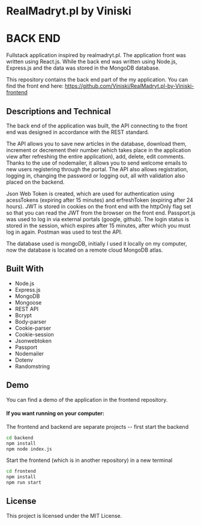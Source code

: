 # RealMadryt.pl by Viniski

# BACK END

Fullstack application inspired by realmadryt.pl. The application front was written using React.js. While the back end was written using Node.js, Express.js and the data was stored in the MongoDB database.

This repository contains the back end part of the my application. You can find the front end here: https://github.com/Viniski/RealMadryt.pl-by-Viniski-frontend

## Descriptions and Technical

The back end of the application was built, the API connecting to the front end was designed in accordance with the REST standard.

The API allows you to save new articles in the database, download them, increment or decrement their number (which takes place in the application view after refreshing the entire application), add, delete, edit comments. Thanks to the use of nodemailer, it allows you to send welcome emails to new users registering through the portal. The API also allows registration, logging in, changing the password or logging out, all with validation also placed on the backend.

Json Web Token is created, which are used for authentication using acessTokens (expiring after 15 minutes) and erfreshToken (expiring after 24 hours). JWT is stored in cookies on the front end with the httpOnly flag set so that you can read the JWT from the browser on the front end. Passport.js was used to log in via external portals (google, github). The login status is stored in the session, which expires after 15 minutes, after which you must log in again. Postman was used to test the API.

The database used is mongoDB, initially I used it locally on my computer, now the database is located on a remote cloud MongoDB atlas.

## Built With

- Node.js
- Express.js
- MongoDB
- Mongoose
- REST API
- Bcrypt
- Body-parser
- Cookie-parser
- Cookie-session
- Jsonwebtoken
- Passport
- Nodemailer
- Dotenv
- Randomstring

## Demo

You can find a demo of the application in the frontend repository.

#### If you want running on your computer:

The frontend and backend are separate projects -- first start the backend

```zsh
cd backend
npm install
npm node index.js
```

Start the frontend (which is in another repository) in a new terminal

```zsh
cd frontend
npm install
npm run start
```

## License

This project is licensed under the MIT License.
